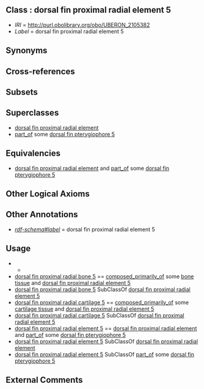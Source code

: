 
## Class : dorsal fin proximal radial element 5

 * *IRI* = http://purl.obolibrary.org/obo/UBERON_2105382
 * *Label* = dorsal fin proximal radial element 5

## Synonyms


## Cross-references


## Subsets


## Superclasses

 * [dorsal fin proximal radial element](../../UBERON/47/UBERON_2100947.md)
 * [part_of](../../BFO/50/BFO_0000050.md) some [dorsal fin pterygiophore 5](../../UBERON/68/UBERON_2005368.md)

## Equivalencies

 * [dorsal fin proximal radial element](../../UBERON/47/UBERON_2100947.md) and [part_of](../../BFO/50/BFO_0000050.md) some [dorsal fin pterygiophore 5](../../UBERON/68/UBERON_2005368.md)

## Other Logical Axioms


## Other Annotations

 * *[rdf-schema#label](../../el/rdf-schema#label.md)* = dorsal fin proximal radial element 5

## Usage

 * -
 * [dorsal fin proximal radial bone 5](../../UBERON/82/UBERON_2005382.md) == [composed_primarily_of](../../RO/73/RO_0002473.md) some [bone tissue](../../UBERON/81/UBERON_0002481.md) and [dorsal fin proximal radial element 5](../../UBERON/82/UBERON_2105382.md)
 * [dorsal fin proximal radial bone 5](../../UBERON/82/UBERON_2005382.md) SubClassOf [dorsal fin proximal radial element 5](../../UBERON/82/UBERON_2105382.md)
 * [dorsal fin proximal radial cartilage 5](../../UBERON/82/UBERON_2205382.md) == [composed_primarily_of](../../RO/73/RO_0002473.md) some [cartilage tissue](../../UBERON/18/UBERON_0002418.md) and [dorsal fin proximal radial element 5](../../UBERON/82/UBERON_2105382.md)
 * [dorsal fin proximal radial cartilage 5](../../UBERON/82/UBERON_2205382.md) SubClassOf [dorsal fin proximal radial element 5](../../UBERON/82/UBERON_2105382.md)
 * [dorsal fin proximal radial element 5](../../UBERON/82/UBERON_2105382.md) == [dorsal fin proximal radial element](../../UBERON/47/UBERON_2100947.md) and [part_of](../../BFO/50/BFO_0000050.md) some [dorsal fin pterygiophore 5](../../UBERON/68/UBERON_2005368.md)
 * [dorsal fin proximal radial element 5](../../UBERON/82/UBERON_2105382.md) SubClassOf [dorsal fin proximal radial element](../../UBERON/47/UBERON_2100947.md)
 * [dorsal fin proximal radial element 5](../../UBERON/82/UBERON_2105382.md) SubClassOf [part_of](../../BFO/50/BFO_0000050.md) some [dorsal fin pterygiophore 5](../../UBERON/68/UBERON_2005368.md)

## External Comments

